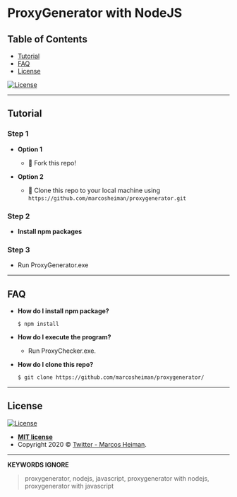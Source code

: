 # ProxyGenerator with NodeJS

## Table of Contents

- [Tutorial](#tutorial)
- [FAQ](#faq)
- [License](#license)

[![License](http://img.shields.io/:license-mit-blue.svg)](http://doge.mit-license.org)

---

## Tutorial

### Step 1

- **Option 1**
    - 🍴 Fork this repo!

- **Option 2**
    - 👯 Clone this repo to your local machine using `https://github.com/marcosheiman/proxygenerator.git`

### Step 2

- **Install npm packages**

### Step 3

- Run ProxyGenerator.exe

---

## FAQ

- **How do I install npm package?**
    ```shell
    $ npm install
    ```

- **How do I execute the program?**
    - Run ProxyChecker.exe.
    
- **How do I clone this repo?**
    ```bash
    $ git clone https://github.com/marcosheiman/proxygenerator/
    ```

---

## License

[![License](http://img.shields.io/:license-mit-blue.svg?style=flat-square)](http://badges.mit-license.org)

- **[MIT license](http://opensource.org/licenses/mit-license.php)**
- Copyright 2020 © <a href="https://twitter.com/marcosheiman" target="_blank">Twitter - Marcos Heiman</a>.

---

**KEYWORDS IGNORE**
>  proxygenerator, nodejs, javascript, proxygenerator with nodejs, proxygenerator with javascript
